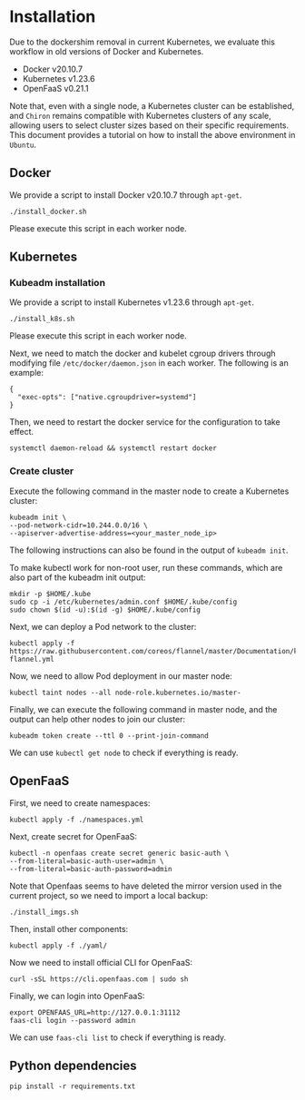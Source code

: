 # Installation

Due to the dockershim removal in current Kubernetes, we evaluate this workflow in old versions of Docker and Kubernetes.
* Docker v20.10.7
* Kubernetes v1.23.6
* OpenFaaS v0.21.1

Note that, even with a single node, a Kubernetes cluster can be established, and `Chiron` remains compatible with Kubernetes clusters of any scale, allowing users to select cluster sizes based on their specific requirements. This document provides a tutorial on how to install the above environment in `Ubuntu`.

## Docker
We provide a script to install Docker v20.10.7 through `apt-get`.
```
./install_docker.sh
```
Please execute this script in each worker node.

## Kubernetes

### Kubeadm installation
We provide a script to install Kubernetes v1.23.6 through `apt-get`.
```
./install_k8s.sh
```
Please execute this script in each worker node.

Next, we need to match the docker and kubelet cgroup drivers through modifying file `/etc/docker/daemon.json` in each worker. The following is an example:
```
{
  "exec-opts": ["native.cgroupdriver=systemd"]
}
```
Then, we need to restart the docker service for the configuration to take effect.
```
systemctl daemon-reload && systemctl restart docker
```

### Create cluster
Execute the following command in the master node to create a Kubernetes cluster:
```
kubeadm init \
--pod-network-cidr=10.244.0.0/16 \
--apiserver-advertise-address=<your_master_node_ip>
```

The following instructions can also be found in the output of `kubeadm init`.

To make kubectl work for non-root user, run these commands, which are also part of the kubeadm init output:
```
mkdir -p $HOME/.kube
sudo cp -i /etc/kubernetes/admin.conf $HOME/.kube/config
sudo chown $(id -u):$(id -g) $HOME/.kube/config
```

Next, we can deploy a Pod network to the cluster:
```
kubectl apply -f https://raw.githubusercontent.com/coreos/flannel/master/Documentation/kube-flannel.yml
```

Now, we need to allow Pod deployment in our master node:
```
kubectl taint nodes --all node-role.kubernetes.io/master-
```

Finally, we can execute the following command in master node, and the output can help other nodes to join our cluster:
```
kubeadm token create --ttl 0 --print-join-command
```

We can use `kubectl get node` to check if everything is ready.

## OpenFaaS

First, we need to create namespaces:
```
kubectl apply -f ./namespaces.yml
```

Next, create secret for OpenFaaS:
```
kubectl -n openfaas create secret generic basic-auth \
--from-literal=basic-auth-user=admin \
--from-literal=basic-auth-password=admin
```

Note that Openfaas seems to have deleted the mirror version used in the current project, so we need to import a local backup:
```
./install_imgs.sh
```

Then, install other components:
```
kubectl apply -f ./yaml/
```

Now we need to install official CLI for OpenFaaS:
```
curl -sSL https://cli.openfaas.com | sudo sh
```

Finally, we can login into OpenFaaS:
```
export OPENFAAS_URL=http://127.0.0.1:31112
faas-cli login --password admin 
```

We can use `faas-cli list` to check if everything is ready.


## Python dependencies
```
pip install -r requirements.txt
```